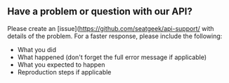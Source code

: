 ## Have a problem or question with our API?

Please create an [issue](https://github.com/seatgeek/api-support/
with details of the problem. For a faster response, please include the following:

 * What you did
 * What happened (don't forget the full error message if applicable)
 * What you expected to happen
 * Reproduction steps if applicable
